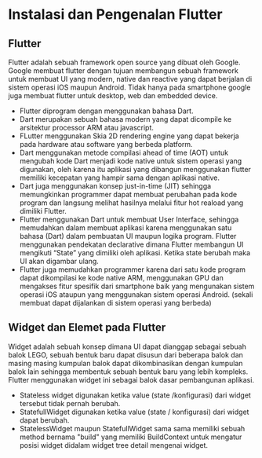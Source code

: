 # Instalasi dan Pengenalan Flutter
## Flutter
Flutter adalah sebuah framework open source yang dibuat oleh Google. Google membuat flutter dengan tujuan membangun sebuah framework untuk membuat UI yang modern, native dan reactive yang dapat berjalan di sistem operasi iOS maupun Android. Tidak hanya pada smartphone google juga membuat flutter untuk desktop, web dan embedded device.
* Flutter diprogram dengan menggunakan bahasa Dart.
* Dart merupakan sebuah bahasa modern yang dapat dicompile ke arsitektur processor ARM atau javascript.
* FLutter menggunakan Skia 2D rendering engine yang dapat bekerja pada hardware atau software yang berbeda platform.
* Dart menggunakan metode compilasi ahead of time (AOT) untuk mengubah kode Dart menjadi kode native untuk sistem operasi yang digunakan, oleh karena itu aplikasi yang dibangun menggunakan flutter memiliki kecepatan yang hampir sama dengan aplikasi native. 
* Dart juga menggunakan konsep just-in-time (JIT) sehingga memungkinkan programmer dapat membuat perubahan pada kode program dan langsung melihat hasilnya melalui fitur hot reaload yang dimiliki Flutter.
* Flutter menggunakan Dart untuk membuat User Interface, sehingga memudahkan dalam 
membuat aplikasi karena menggunakan satu bahasa (Dart) dalam pembuatan UI maupun logika program. Flutter menggunakan pendekatan declarative dimana Flutter membangun UI mengikuti “State” yang dimiliki oleh aplikasi. Ketika state berubah maka UI akan digambar ulang.
* Flutter juga memudahkan programmer karena dari satu kode program dapat dikompilasi ke kode native ARM, menggunakan GPU dan mengakses fitur spesifik dari smartphone baik yang mengunakan sistem operasi iOS ataupun yang menggunakan sistem operasi Android. (sekali membuat dapat dijalankan di sistem operasi yang berbeda)
## Widget dan Elemet pada Flutter
Widget adalah sebuah konsep dimana UI dapat dianggap sebagai sebuah balok LEGO, sebuah bentuk baru dapat disusun dari beberapa balok dan masing masing kumpulan balok dapat dikombinasikan dengan kumpulan balok lain sehingga membentuk sebuah bentuk baru yang lebih kompleks. Flutter menggunakan widget ini sebagai balok dasar pembangunan aplikasi.
* Stateless widget digunakan ketika value (state /konfigurasi) dari widget tersebut tidak pernah berubah.
* StatefullWidget digunakan ketika value (state / konfigurasi) dari widget dapat berubah.
* StatelessWidget maupun StatefullWidget sama sama memiliki sebuah method bernama "build" yang memiliki BuildContext untuk mengatur posisi widget didalam widget tree detail mengenai widget.
